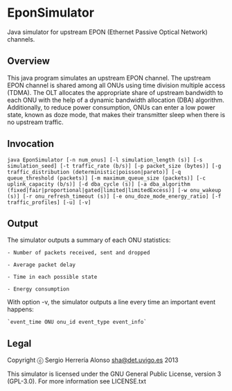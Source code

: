 EponSimulator
=============

Java simulator for upstream EPON (Ethernet Passive Optical Network) channels. 

Overview
--------

This java program simulates an upstream EPON channel. The upstream EPON channel is shared among all ONUs using time division multiple access (TDMA). The OLT allocates the appropriate share of upstream bandwidth to each ONU with the help of a dynamic bandwidth allocation (DBA) algorithm. Additionally, to reduce power consumption, ONUs can enter a low power state, known as doze mode, that makes their transmitter sleep when there is no upstream traffic.

Invocation
----------

`java EponSimulator [-n num_onus] [-l simulation_length (s)] [-s simulation_seed] [-t traffic_rate (b/s)] [-p packet_size (bytes)] [-g traffic_distribution (deterministic|poisson|pareto)] [-q queue_threshold (packets)] [-m maximum_queue_size (packets)] [-c uplink_capacity (b/s)] [-d dba_cycle (s)] [-a dba_algorithm (fixed|fair|proportional|gated|limited|limitedExcess)] [-w onu_wakeup (s)] [-r onu_refresh_timeout (s)] [-e onu_doze_mode_energy_ratio] [-f traffic_profiles] [-u] [-v]`

Output
------

The simulator outputs a summary of each ONU statistics:

    - Number of packets received, sent and dropped

    - Average packet delay

    - Time in each possible state

    - Energy consumption

With option -v, the simulator outputs a line every time an important event happens:

    `event_time ONU onu_id event_type event_info`

Legal
-----

Copyright ⓒ Sergio Herrería Alonso <sha@det.uvigo.es> 2013

This simulator is licensed under the GNU General Public License, version 3 (GPL-3.0). For more information see LICENSE.txt
